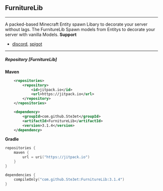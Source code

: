 ## FurnitureLib
---
A packed-based Minecraft Entity spawn Libary to decorate your server without lags.
The FurnitureLib Spawn models from Entitys to decorate your server with vanilla Models.
**Support**
- [discord](https://discord.gg/7vmyXz3), [spigot](https://www.spigotmc.org/resources/furniturelibary-protectionlib.9368/)
---
##### Repository [FurnitureLib]
**Maven**
```xml
	<repositories>
		<repository>
		    <id>jitpack.io</id>
		    <url>https://jitpack.io</url>
		</repository>
	</repositories>
```
```xml
	<dependency>
	    <groupId>com.github.Ste3et</groupId>
	    <artifactId>FurnitureLib</artifactId>
	    <version>3.1.4</version>
	</dependency>
```
**Gradle**
```kotlin
repositories {
    maven {
        url = uri("https://jitpack.io")
    }
}

dependencies {
    compileOnly("com.github.Ste3et:FurnitureLib:3.1.4")
}
```